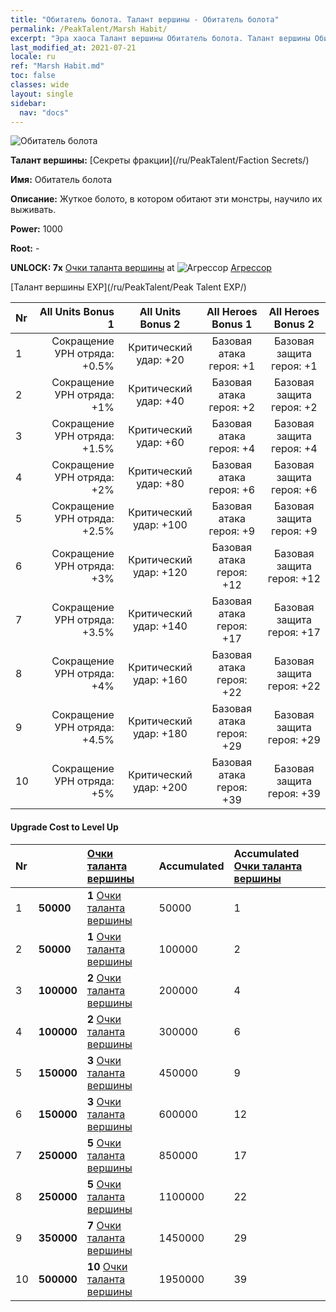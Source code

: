 ```yaml
---
title: "Обитатель болота. Талант вершины - Обитатель болота"
permalink: /PeakTalent/Marsh Habit/
excerpt: "Эра хаоса Талант вершины Обитатель болота. Талант вершины Обитатель болота. Обитатель болота"
last_modified_at: 2021-07-21
locale: ru
ref: "Marsh Habit.md"
toc: false
classes: wide
layout: single
sidebar:
  nav: "docs"
---
```


  ![Обитатель болота](/images/pt/talent_3005.png)

  **Талант вершины:** [Секреты фракции](/ru/PeakTalent/Faction Secrets/)

  **Имя:** Обитатель болота

  **Описание:** Жуткое болото, в котором обитают эти монстры, научило их выживать.

  **Power:** 1000

  **Root:** -

  **UNLOCK: 7x** [Очки таланта вершины](/ItemsRU/con_934/) at ![Агрессор](/images/pt/talent_3004.png) [Агрессор](/ru/PeakTalent/Aggressor/)

  [Талант вершины EXP](/ru/PeakTalent/Peak Talent EXP/)

  | Nr | All Units Bonus 1 | All Units Bonus 2 | All Heroes Bonus 1 | All Heroes Bonus 2 |
  |:---|--------------:|:-------------:|:-------------:|:-------------:|
  | 1 | Сокращение УРН отряда: +0.5% | Критический удар: +20 | Базовая атака героя: +1 | Базовая защита героя: +1 |
  | 2 | Сокращение УРН отряда: +1% | Критический удар: +40 | Базовая атака героя: +2 | Базовая защита героя: +2 |
  | 3 | Сокращение УРН отряда: +1.5% | Критический удар: +60 | Базовая атака героя: +4 | Базовая защита героя: +4 |
  | 4 | Сокращение УРН отряда: +2% | Критический удар: +80 | Базовая атака героя: +6 | Базовая защита героя: +6 |
  | 5 | Сокращение УРН отряда: +2.5% | Критический удар: +100 | Базовая атака героя: +9 | Базовая защита героя: +9 |
  | 6 | Сокращение УРН отряда: +3% | Критический удар: +120 | Базовая атака героя: +12 | Базовая защита героя: +12 |
  | 7 | Сокращение УРН отряда: +3.5% | Критический удар: +140 | Базовая атака героя: +17 | Базовая защита героя: +17 |
  | 8 | Сокращение УРН отряда: +4% | Критический удар: +160 | Базовая атака героя: +22 | Базовая защита героя: +22 |
  | 9 | Сокращение УРН отряда: +4.5% | Критический удар: +180 | Базовая атака героя: +29 | Базовая защита героя: +29 |
  | 10 | Сокращение УРН отряда: +5% | Критический удар: +200 | Базовая атака героя: +39 | Базовая защита героя: +39 |


#### Upgrade Cost to Level Up

  | Nr | <i class="fas fa-coins"/> | [Очки таланта вершины](/ItemsRU/con_934/) | Accumulated <i class="fas fa-coins"/> | Accumulated [Очки таланта вершины](/ItemsRU/con_934/) |
  |:---|:--------------|:-------------|:-------------|:-------------|
  | 1 | **50000** | **1** [Очки таланта вершины](/ItemsRU/con_934/) | 50000 | 1 |
  | 2 | **50000** | **1** [Очки таланта вершины](/ItemsRU/con_934/) | 100000 | 2 |
  | 3 | **100000** | **2** [Очки таланта вершины](/ItemsRU/con_934/) | 200000 | 4 |
  | 4 | **100000** | **2** [Очки таланта вершины](/ItemsRU/con_934/) | 300000 | 6 |
  | 5 | **150000** | **3** [Очки таланта вершины](/ItemsRU/con_934/) | 450000 | 9 |
  | 6 | **150000** | **3** [Очки таланта вершины](/ItemsRU/con_934/) | 600000 | 12 |
  | 7 | **250000** | **5** [Очки таланта вершины](/ItemsRU/con_934/) | 850000 | 17 |
  | 8 | **250000** | **5** [Очки таланта вершины](/ItemsRU/con_934/) | 1100000 | 22 |
  | 9 | **350000** | **7** [Очки таланта вершины](/ItemsRU/con_934/) | 1450000 | 29 |
  | 10 | **500000** | **10** [Очки таланта вершины](/ItemsRU/con_934/) | 1950000 | 39 |
